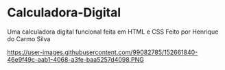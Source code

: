 # Calculadora-Digital
Uma calculadora digital funcional feita em HTML e CSS 
Feito por Henrique do Carmo Silva

https://user-images.githubusercontent.com/99082785/152661840-46e9f49c-aab1-4068-a3fe-baa5257d4098.PNG
